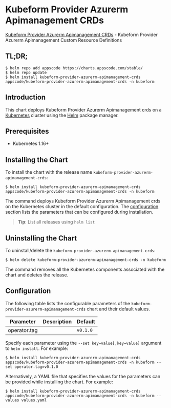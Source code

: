 # Kubeform Provider Azurerm Apimanagement CRDs

[Kubeform Provider Azurerm Apimanagement CRDs](https://github.com/kubeform) - Kubeform Provider Azurerm Apimanagement Custom Resource Definitions

## TL;DR;

```console
$ helm repo add appscode https://charts.appscode.com/stable/
$ helm repo update
$ helm install kubeform-provider-azurerm-apimanagement-crds appscode/kubeform-provider-azurerm-apimanagement-crds -n kubeform
```

## Introduction

This chart deploys Kubeform Provider Azurerm Apimanagement crds on a [Kubernetes](http://kubernetes.io) cluster using the [Helm](https://helm.sh) package manager.

## Prerequisites

- Kubernetes 1.16+

## Installing the Chart

To install the chart with the release name `kubeform-provider-azurerm-apimanagement-crds`:

```console
$ helm install kubeform-provider-azurerm-apimanagement-crds appscode/kubeform-provider-azurerm-apimanagement-crds -n kubeform
```

The command deploys Kubeform Provider Azurerm Apimanagement crds on the Kubernetes cluster in the default configuration. The [configuration](#configuration) section lists the parameters that can be configured during installation.

> **Tip**: List all releases using `helm list`

## Uninstalling the Chart

To uninstall/delete the `kubeform-provider-azurerm-apimanagement-crds`:

```console
$ helm delete kubeform-provider-azurerm-apimanagement-crds -n kubeform
```

The command removes all the Kubernetes components associated with the chart and deletes the release.

## Configuration

The following table lists the configurable parameters of the `kubeform-provider-azurerm-apimanagement-crds` chart and their default values.

|  Parameter   | Description | Default  |
|--------------|-------------|----------|
| operator.tag |             | `v0.1.0` |


Specify each parameter using the `--set key=value[,key=value]` argument to `helm install`. For example:

```console
$ helm install kubeform-provider-azurerm-apimanagement-crds appscode/kubeform-provider-azurerm-apimanagement-crds -n kubeform --set operator.tag=v0.1.0
```

Alternatively, a YAML file that specifies the values for the parameters can be provided while
installing the chart. For example:

```console
$ helm install kubeform-provider-azurerm-apimanagement-crds appscode/kubeform-provider-azurerm-apimanagement-crds -n kubeform --values values.yaml
```
